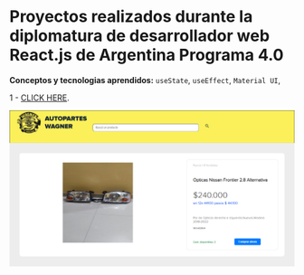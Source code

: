 # Proyectos realizados durante la diplomatura de desarrollador web React.js de Argentina Programa 4.0


**Conceptos y tecnologias aprendidos:** `useState`, `useEffect`, `Material UI`,

1 - 
[CLICK HERE](https://react-saludoapp.netlify.app).

![preview1](autopartes.png)


